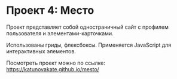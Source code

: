 # Проект 4: Место

Проект представляет собой одностраничный сайт с профилем пользователя и элементами-карточками. 

Использованы гриды, флексбоксы. Применяется JavaScript для интерактивных элементов. 

Посмотреть проект можно по ссылке: https://katunovakate.github.io/mesto/